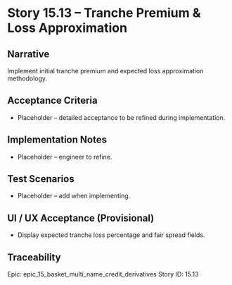 # Story 15.13 – Tranche Premium & Loss Approximation

## Narrative
Implement initial tranche premium and expected loss approximation methodology.

## Acceptance Criteria
- Placeholder – detailed acceptance to be refined during implementation.

## Implementation Notes
- Placeholder – engineer to refine.

## Test Scenarios
- Placeholder – add when implementing.

## UI / UX Acceptance (Provisional)
- Display expected tranche loss percentage and fair spread fields.

## Traceability
Epic: epic_15_basket_multi_name_credit_derivatives
Story ID: 15.13
